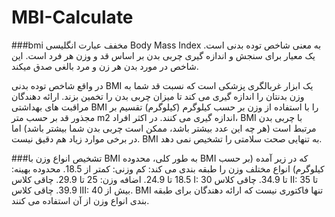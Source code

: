 # MBI-Calculate
###bmi مخفف عبارت انگلیسی Body Mass Index
به معنی شاخص توده بدنی است. یک معیار برای سنجش و اندازه گیری چربی بدن بر اساس قد و وزن هر فرد است. این شاخص در مورد بدن هر زن و مرد بالغی صدق میکند.

در واقع شاخص توده بدنی BMI یک ابزار غربالگری پزشکی است که نسبت قد شما به وزن بدنتان را اندازه گیری می کند تا میزان چربی بدن را تخمین بزند. ارائه دهندگان مراقبت های بهداشتی BMI را با استفاده از وزن بر حسب کیلوگرم (کیلوگرم) تقسیم بر مجذور قد بر حسب متر m2 اندازه گیری می کنند. در اکثر افراد، BMI با چربی بدن مرتبط است (هر چه این عدد بیشتر باشد، ممکن است چربی بدن شما بیشتر باشد) اما در برخی موارد زیاد هم دقیق نیست. BMI به تنهایی صحت سلامتی را تشخیص نمی دهد.

###تشخیص انواع وزن با BMI
به طور کلی، محدوده BMI که در زیر آمده (بر حسب کیلوگرم) انواع مختلف وزن را طبقه بندی می کند: 
کم وزنی: کمتر از 18.5.
محدوده بهینه: 18.5 تا 24.9.
اضافه وزن: 25 تا 29.9.
چاقی کلاس I: 30 تا 34.9.
چاقی کلاس II: 35 تا 39.9.
چاقی کلاس III: بیش از 40.
BMI تنها فاکتوری نیست که ارائه دهندگان برای طبقه بندی انواع وزن از آن استفاده می کنند.

